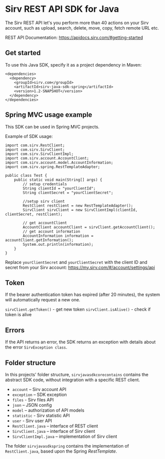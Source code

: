 # Sirv REST API SDK for Java

The Sirv REST API let's you perform more than 40 actions on your Sirv account, such as upload, search, delete, move, copy, fetch remote URL etc.

REST API Documentation: https://apidocs.sirv.com/#getting-started

## Get started

To use this Java SDK, specify it as a project dependency in Maven:
 
```
<dependencies>
  <dependency>
    <groupId>sirv.com</groupId>
    <artifactId>sirv-java-sdk-spring</artifactId>
    <version>1.2-SNAPSHOT</version>
  </dependency>
</dependencies>
```

## Spring MVC usage example

This SDK can be used in Spring MVC projects.

Example of SDK usage:

```
import com.sirv.RestClient;
import com.sirv.SirvClient;
import com.sirv.SirvClientImpl;
import com.sirv.account.AccountClient;
import com.sirv.account.model.AccountInformation;
import com.sirv.spring.RestTemplateAdapter;

public class Test {
    public static void main(String[] args) {
        // setup credentials
        String clientId = "yourClientId";
        String clientSecret = "yourClientSecret";
 
        //setup sirv client
        RestClient restClient = new RestTemplateAdapter();
        SirvClient sirvClient = new SirvClientImpl(clientId, clientSecret, restClient);
 
        // get accountClient
        AccountClient accountClient = sirvClient.getAccountClient();
        // get account information
        AccountInformation information = accountClient.getInformation();
        System.out.println(information);
    }
}
```

Replace `yourClientSecret` and `yourClientSecret` with the client ID and secret from your Sirv account: https://my.sirv.com/#/account/settings/api

## Token

If the bearer authentication token has expired (after 20 minutes), the system will automatically request a new one.

`sirvClient.getToken()` - get new token
`sirvClient.isAlive()` - check if token is alive

## Errors

If the API returns an error, the SDK returns an exception with details about the error `SirvException class`.

## Folder structure

In this projects' folder structure, `sirvjavasdkcorecontains` contains the abstract SDK code, without integration with a specific REST client.

* `account` – Sirv account API
* `exception` – SDK exception
* `files` - Sirv files API
* `json` – JSON config
* `model` – authorization of API models
* `statistic` - Sirv statistic API
* `user` - Sirv user API
* `RestClient.java` – interface of REST client
* `SirvClient.java` – interface of Sirv client
* `SirvClientImpl.java` – implementation of Sirv client

The folder `sirvjavasdkspring` contains the implementation of `RestClient.java`, based upon the Spring _RestTemplate_.
